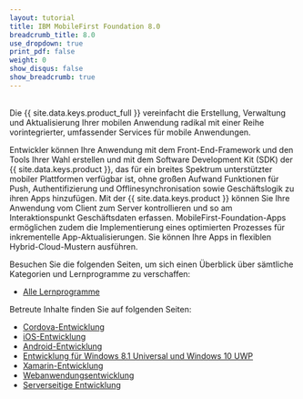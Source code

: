 ```yaml
---
layout: tutorial
title: IBM MobileFirst Foundation 8.0
breadcrumb_title: 8.0
use_dropdown: true
print_pdf: false
weight: 0
show_disqus: false
show_breadcrumb: true
---
```

<!-- NLS_CHARSET=UTF-8 -->
<br>
Die {{ site.data.keys.product_full }} vereinfacht die Erstellung, Verwaltung und Aktualisierung Ihrer mobilen Anwendung radikal mit einer Reihe vorintegrierter, umfassender Services für mobile Anwendungen.



Entwickler können Ihre Anwendung mit dem Front-End-Framework und den Tools Ihrer Wahl erstellen und mit dem
Software Development Kit (SDK) der {{ site.data.keys.product }}, das für ein breites Spektrum unterstützter mobiler Plattformen verfügbar ist,
ohne großen Aufwand Funktionen für Push, Authentifizierung und Offlinesynchronisation
sowie Geschäftslogik zu ihren Apps hinzufügen. Mit der {{ site.data.keys.product }} können Sie Ihre Anwendung vom Client zum Server kontrollieren und so
am Interaktionspunkt Geschäftsdaten erfassen. MobileFirst-Foundation-Apps ermöglichen zudem die Implementierung eines optimierten Prozesses für inkrementelle App-Aktualisierungen.
Sie können Ihre Apps in flexiblen Hybrid-Cloud-Mustern ausführen.

Besuchen Sie die folgenden Seiten, um sich einen Überblick über sämtliche Kategorien und Lernprogramme zu verschaffen:

* [Alle Lernprogramme](all-tutorials/)

Betreute Inhalte finden Sie auf folgenden Seiten: 

* [Cordova-Entwicklung ](cordova-tutorials/)
* [iOS-Entwicklung](ios-tutorials/) 
* [Android-Entwicklung](android-tutorials/) 
* [Entwicklung für Windows 8.1 Universal und Windows 10 UWP](windows-8-10-tutorials/)
* [Xamarin-Entwicklung](xamarin-tutorials/)
* [Webanwendungsentwicklung](web-tutorials/)
* [Serverseitige Entwicklung](server-side-tutorials/)
